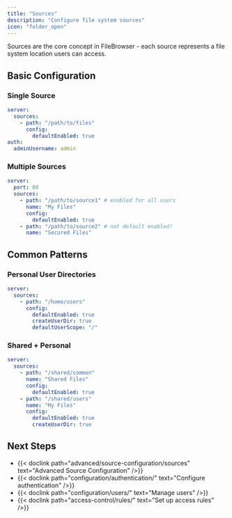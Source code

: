 ```yaml
---
title: "Sources"
description: "Configure file system sources"
icon: "folder_open"
---
```


Sources are the core concept in FileBrowser - each source represents a file system location users can access.

## Basic Configuration

### Single Source

```yaml
server:
  sources:
    - path: "/path/to/files"
      config:
        defaultEnabled: true
auth:
  adminUsername: admin
```

### Multiple Sources

```yaml
server:
  port: 80
  sources:
    - path: "/path/to/source1" # enabled for all users
      name: "My Files"
      config:
        defaultEnabled: true
    - path: "/path/to/source2" # not default enabled!
      name: "Secured Files"
```

## Common Patterns

### Personal User Directories

```yaml
server:
  sources:
    - path: "/home/users"
      config:
        defaultEnabled: true
        createUserDir: true
        defaultUserScope: "/"
```

### Shared + Personal

```yaml
server:
  sources:
    - path: "/shared/common"
      name: "Shared Files"
      config:
        defaultEnabled: true
    - path: "/shared/users"
      name: "My Files"
      config:
        defaultEnabled: true
        createUserDir: true
```

## Next Steps

- {{< doclink path="advanced/source-configuration/sources" text="Advanced Source Configuration" />}}
- {{< doclink path="configuration/authentication/" text="Configure authentication" />}}
- {{< doclink path="configuration/users/" text="Manage users" />}}
- {{< doclink path="access-control/rules/" text="Set up access rules" />}}

